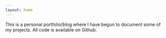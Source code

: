 ```yaml
---
layout: home
---
```

This is a personal portfolio/blog where I have begun to document some of my projects. All code is available on Github.